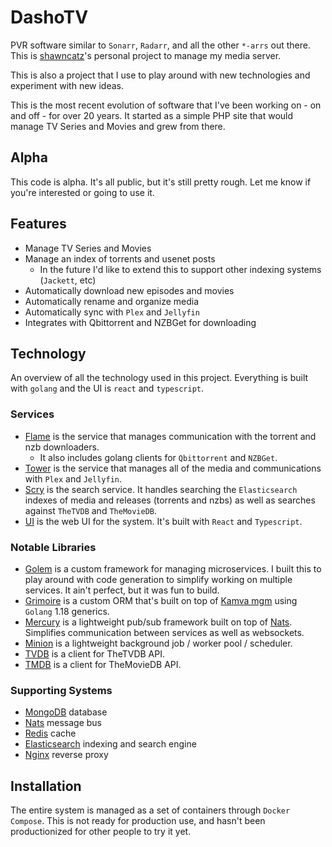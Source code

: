 # DashoTV

PVR software similar to `Sonarr`, `Radarr`, and all the other `*-arrs` out there. This is
[shawncatz](https://github.com/shawncatz)'s personal project to manage my media server.

This is also a project that I use to play around with new technologies and experiment with new ideas.

This is the most recent evolution of software that I've been working on - on and off - for over 20 years. It
started as a simple PHP site that would manage TV Series and Movies and grew from there.

## Alpha

This code is alpha. It's all public, but it's still pretty rough. Let me know if you're interested or going to use it.

## Features

- Manage TV Series and Movies
- Manage an index of torrents and usenet posts
  - In the future I'd like to extend this to support other indexing systems (`Jackett`, etc)
- Automatically download new episodes and movies
- Automatically rename and organize media
- Automatically sync with `Plex` and `Jellyfin`
- Integrates with Qbittorrent and NZBGet for downloading

## Technology

An overview of all the technology used in this project. Everything is built with `golang` and the UI is `react` and `typescript`.

### Services

- [Flame](https://github.com/dashotv/flame) is the service that manages communication with the torrent and nzb
  downloaders.
  - It also includes golang clients for `Qbittorrent` and `NZBGet`.
- [Tower](https://github.com/dashotv/tower) is the service that manages all of the media and communications with
  `Plex` and `Jellyfin`.
- [Scry](https://github.com/dashotv/scry) is the search service. It handles searching the `Elasticsearch` indexes of
  media and releases (torrents and nzbs) as well as searches against `TheTVDB` and `TheMovieDB`.
- [UI](https://github.com/dashotv/ui) is the web UI for the system. It's built with `React` and `Typescript`.

### Notable Libraries

- [Golem](https://github.com/dashotv/golem) is a custom framework for managing microservices. I built this to play
  around with code generation to simplify working on multiple services. It ain't perfect, but it was fun to build.
- [Grimoire](https://github.com/dashotv/grimoire) is a custom ORM that's built on top of
  [Kamva mgm](https://github.com/kamva/mgm) using `Golang` 1.18 generics.
- [Mercury](https://github.com/dashotv/mercury) is a lightweight pub/sub framework built on top of
  [Nats](https://github.com/nats-io). Simplifies communication between services as well as websockets.
- [Minion](https://github.com/dashotv/minion) is a lightweight background job / worker pool / scheduler.
- [TVDB](https://github.com/dashotv/tvdb) is a client for TheTVDB API.
- [TMDB](https://github.com/dashotv/tmdb) is a client for TheMovieDB API.

### Supporting Systems

- [MongoDB](https://www.mongodb.com/) database
- [Nats](https://github.com/nats-io) message bus
- [Redis](https://redis.io/) cache
- [Elasticsearch](https://www.elastic.co/) indexing and search engine
- [Nginx](https://www.nginx.com/) reverse proxy

## Installation

The entire system is managed as a set of containers through `Docker Compose`. This is not ready for production use, and
hasn't been productionized for other people to try it yet.
